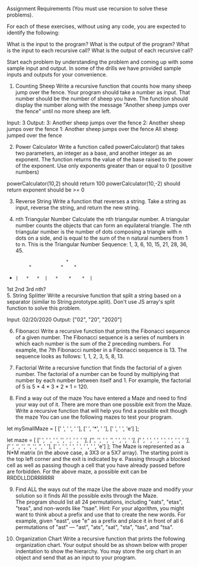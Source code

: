 Assignment Requirements (You must use recursion to solve these problems).

For each of these exercises, without using any code, you are expected to identify the following:

What is the input to the program?
What is the output of the program?
What is the input to each recursive call?
What is the output of each recursive call?

Start each problem by understanding the problem and coming up with some sample input and output. In some of the drills we have 
provided sample inputs and outputs for your convenience.

1. Counting Sheep
Write a recursive function that counts how many sheep jump over the fence. Your program should take a number as input. 
That number should be the number of sheep you have. The function should display the number along with the message 
"Another sheep jumps over the fence" until no more sheep are left.

Input: 3
Output:
3: Another sheep jumps over the fence
2: Another sheep jumps over the fence
1: Another sheep jumps over the fence
All sheep jumped over the fence

2. Power Calculator
Write a function called powerCalculator() that takes two parameters, an integer as a base, and another integer as an exponent. 
The function returns the value of the base raised to the power of the exponent. Use only exponents greater than or equal to 0 
(positive numbers)

powerCalculator(10,2) should return 100
powerCalculator(10,-2) should return exponent should be >= 0

3. Reverse String
Write a function that reverses a string. Take a string as input, reverse the string, and return the new string.

4. nth Triangular Number
Calculate the nth triangular number. A triangular number counts the objects that can form an equilateral triangle. 
The nth triangular number is the number of dots composing a triangle with n dots on a side, and is equal to the sum of the n 
natural numbers from 1 to n. This is the Triangular Number Sequence: 1, 3, 6, 10, 15, 21, 28, 36, 45.

                          *
            *           *    *
*     |   *   *  |   *    *    *  |

 1st       2nd           3rd             nth?  
5. String Splitter
Write a recursive function that split a string based on a separator (similar to String.prototype.split). 
Don't use JS array's split function to solve this problem.

Input: 02/20/2020
Output: ["02", "20", "2020"]

6. Fibonacci
Write a recursive function that prints the Fibonacci sequence of a given number. The Fibonacci sequence is a series of numbers in which 
each number is the sum of the 2 preceding numbers. For example, the 7th Fibonacci number in a Fibonacci sequence is 13. The sequence 
looks as follows: 1, 1, 2, 3, 5, 8, 13.

7. Factorial
Write a recursive function that finds the factorial of a given number. The factorial of a number can be found by multiplying that
number by each number between itself and 1. For example, the factorial of 5 is 5 * 4 * 3 * 2 * 1 = 120.

8. Find a way out of the maze
You have entered a Maze and need to find your way out of it. There are more than one possible exit from the Maze. Write a recursive 
function that will help you find a possible exit though the maze
You can use the following mazes to test your program.

let mySmallMaze = [
    [' ', ' ', ' '],
    [' ', '*', ' '],
    [' ', ' ', 'e']
];

let maze = [
    [' ', ' ', ' ', '*', ' ', ' ', ' '],
    ['*', '*', ' ', '*', ' ', '*', ' '],
    [' ', ' ', ' ', ' ', ' ', ' ', ' '],
    [' ', '*', '*', '*', '*', '*', ' '],
    [' ', ' ', ' ', ' ', ' ', ' ', 'e']
];
The Maze is represented as a N*M matrix (in the above case, a 3X3 or a 5X7 array). The starting point is the top left corner 
and the exit is indicated by e.  Passing through a blocked cell as well as passing though a cell that you have already passed before 
are forbidden.
For the above maze, a possible exit can be RRDDLLDDRRRRRR

9. Find ALL the ways out of the maze
Use the above maze and modify your solution so it finds All the possible exits through the Maze.  
The program should list all 24 permutations, including "eats", "etas", "teas", and non-words like "tsae".
Hint: For your algorithm, you might want to think about a prefix and use that to create the new words. 
For example, given "east", use "e" as a prefix and place it in front of all 6 permutations of "ast" — "ast", "ats", "sat", 
"sta", "tas", and "tsa".

11. Organization Chart
Write a recursive function that prints the following organization chart. Your output should be as shown below with proper indentation to show the hierarchy. You may store the org chart in an object and send that as an input to your program.

